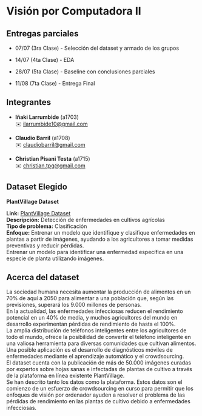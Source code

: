 # Visión por Computadora II

## Entregas parciales

* 07/07 (3ra Clase) - Selección del dataset y armado de los grupos

* 14/07 (4ta Clase) - EDA

* 28/07 (5ta Clase) - Baseline con conclusiones parciales

* 11/08 (7ta Clase)  - Entrega Final

## Integrantes

- **Iñaki Larrumbide** (a1703)  
  ✉️ [ilarrumbide10@gmail.com](mailto:ilarrumbide10@gmail.com)

- **Claudio Barril** (a1708)  
  ✉️ [claudiobarril@gmail.com](mailto:claudiobarril@gmail.com)

- **Christian Pisani Testa** (a1715)  
  ✉️ [christian.tpg@gmail.com](mailto:christian.tpg@gmail.com)

## Dataset Elegido

**PlantVillage Dataset**

**Link:** [PlantVillage Dataset](https://www.kaggle.com/datasets/abdallahalidev/plantvillage-dataset)\
**Descripción:** Detección de enfermedades en cultivos agrícolas\
**Tipo de problema:** Clasificación\
**Enfoque:** Entrenar un modelo que identifique y clasifique enfermedades en plantas a partir de imágenes, ayudando a los agricultores a tomar medidas preventivas y reducir pérdidas.\
Entrenar un modelo para identificar una enfermedad específica en una especie de planta utilizando imágenes.

## Acerca del dataset

La sociedad humana necesita aumentar la producción de alimentos en un 70% de aquí a 2050 para alimentar a una población que, según las previsiones, superará los 9.000 millones de personas.\
En la actualidad, las enfermedades infecciosas reducen el rendimiento potencial en un 40% de media, y muchos agricultores del mundo en desarrollo experimentan pérdidas de rendimiento de hasta el 100%.\
La amplia distribución de teléfonos inteligentes entre los agricultores de todo el mundo, ofrece la posibilidad de convertir el teléfono inteligente en una valiosa herramienta para diversas comunidades que cultivan alimentos.\
Una posible aplicación es el desarrollo de diagnósticos móviles de enfermedades mediante el aprendizaje automático y el crowdsourcing.\
El dataset cuenta con la publicación de más de 50.000 imágenes curadas por expertos sobre hojas sanas e infectadas de plantas de cultivo a través de la plataforma en línea existente PlantVillage. \
Se han descrito tanto los datos como la plataforma. Estos datos son el comienzo de un esfuerzo de crowdsourcing en curso para permitir que los enfoques de visión por ordenador ayuden a resolver el problema de las pérdidas de rendimiento en las plantas de cultivo debido a enfermedades infecciosas.
